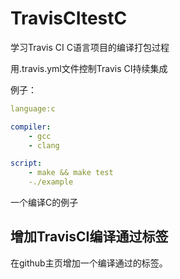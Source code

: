 # TravisCItestC
学习Travis CI C语言项目的编译打包过程

用.travis.yml文件控制Travis CI持续集成

例子：

```yaml
language:c

compiler:
    - gcc
    - clang

script:
    - make && make test
    -./example
```
一个编译C的例子



## 增加TravisCI编译通过标签

在github主页增加一个编译通过的标签。